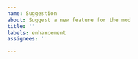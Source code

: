 ```yaml
---
name: Suggestion
about: Suggest a new feature for the mod
title: ''
labels: enhancement
assignees: ''

---
```



